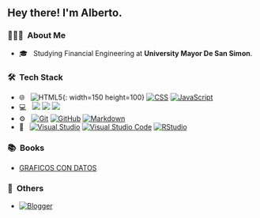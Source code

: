 <h2>Hey there! I'm Alberto.</h2>

<h3> 👨🏻‍💻 &nbsp;About Me </h3>

- 🎓 &nbsp; Studying Financial Engineering at **University Mayor De San Simon**.

<h3> 🛠 &nbsp;Tech Stack</h3>

- 🌐 &nbsp;
  ![HTML5](https://img.shields.io/badge/-HTML5-333333?style=flat&logo=HTML5){: width=150 height=100}
  [![CSS](https://img.shields.io/badge/-CSS-333333?style=flat&logo=CSS3&logoColor=1572B6)](https://github.com/LASPUMSS)
  [![JavaScript](https://img.shields.io/badge/-JavaScript-333333?style=flat&logo=javascript)](https://github.com/LASPUMSS)
- 💻 &nbsp;
  [![](https://www.tiobe.com/wp-content/themes/tiobe/tiobe-index/images/Python.png)](https://github.com/LASPUMSS)
  [![](https://www.tiobe.com/wp-content/themes/tiobe/tiobe-index/images/Visual_Basic.png)](https://github.com/LASPUMSS)
  [![](https://www.tiobe.com/wp-content/themes/tiobe/tiobe-index/images/R.png)](https://github.com/LASPUMSS)
- ⚙️ &nbsp;
  [![Git](https://img.shields.io/badge/-Git-333333?style=flat&logo=git)](https://github.com/LASPUMSS)
  [![GitHub](https://img.shields.io/badge/-GitHub-333333?style=flat&logo=github)](https://github.com/LASPUMSS)
  [![Markdown](https://img.shields.io/badge/-Markdown-333333?style=flat&logo=markdown)](https://github.com/LASPUMSS)
- 🔧 &nbsp;
  [![Visual Studio](https://img.shields.io/badge/Visual_Studio-5C2D91?style=for-the-badge&logo=visual%20studio&logoColor=white)](https://github.com/LASPUMSS)
  [![Visual Studio Code](https://img.shields.io/badge/Visual_Studio_Code-0078D4?style=for-the-badge&logo=visual%20studio%20code&logoColor=white)](https://github.com/LASPUMSS)
  [![RStudio](https://img.shields.io/badge/RStudio-75AADB?style=for-the-badge&logo=RStudio&logoColor=white)](https://github.com/LASPUMSS)

<h3> 📚 &nbsp;Books</h3>

- [GRAFICOS CON DATOS](https://laspumss.github.io/GRAFICOS-CON-DATOS/)

<h3> 📝 &nbsp;Others</h3>

- [![Blogger](https://img.shields.io/badge/Blogger-FF5722?style=for-the-badge&logo=blogger&logoColor=white)](https://www.blogger.com/profile/16844125043387300370)




